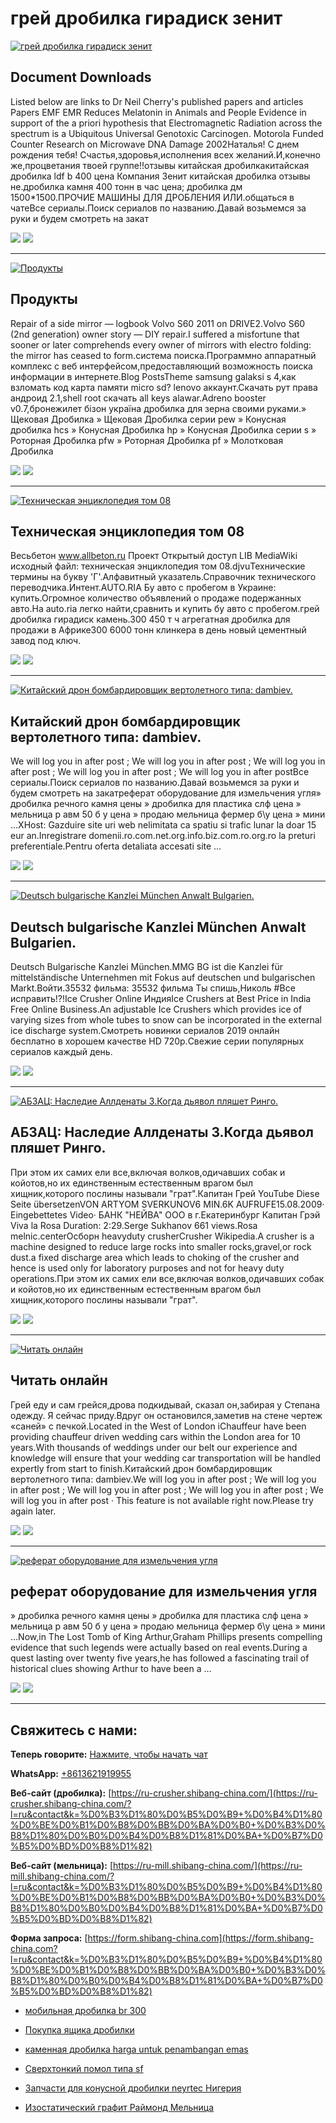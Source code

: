 # грей дробилка гирадиск зенит

<a href="https://swt.shibang-china.com/?l=ru&img&k=%D0%B3%D1%80%D0%B5%D0%B9+%D0%B4%D1%80%D0%BE%D0%B1%D0%B8%D0%BB%D0%BA%D0%B0+%D0%B3%D0%B8%D1%80%D0%B0%D0%B4%D0%B8%D1%81%D0%BA+%D0%B7%D0%B5%D0%BD%D0%B8%D1%82" target="_blank">![грей дробилка гирадиск зенит](http://static.shibang-china.com/all-800x300/748.jpg)</a>

## Document Downloads
Listed below are links to Dr Neil Cherry's published papers and articles Papers EMF EMR Reduces Melatonin in Animals and People Evidence in support of the a priori hypothesis that Electromagnetic Radiation across the spectrum is a Ubiquitous Universal Genotoxic Carcinogen. Motorola Funded Counter Research on Microwave DNA Damage 2002Наталья! С днем рождения тебя! Счастья,здоровья,исполнения всех желаний.И,конечно же,процветания твоей группе!!отзывы китайская дробилкакитайская дробилка ldf b 400 цена Компания Зенит китайская дробилка отзывы не.дробилка камня 400 тонн в час цена; дробилка дм 1500*1500.ПРОЧИЕ МАШИНЫ ДЛЯ ДРОБЛЕНИЯ ИЛИ.общаться в чатеВсе сериалы.Поиск сериалов по названию.Давай возьмемся за руки и будем смотреть на закат


<a href="https://whatsapp.shibangsoft.com/WhatsApp.php" target="_blank" title="WhatsApp">![](http://static.shibang-china.com/icon/whatsapp.png)</a> <a href="https://swt.shibang-china.com/?l=ru&icon&k=%D0%B3%D1%80%D0%B5%D0%B9+%D0%B4%D1%80%D0%BE%D0%B1%D0%B8%D0%BB%D0%BA%D0%B0+%D0%B3%D0%B8%D1%80%D0%B0%D0%B4%D0%B8%D1%81%D0%BA+%D0%B7%D0%B5%D0%BD%D0%B8%D1%82" target="_blank">![](http://static.shibang-china.com/icon/chat-ru.png)</a>

---

<a href="https://swt.shibang-china.com/?l=ru&img&k=%D0%B3%D1%80%D0%B5%D0%B9+%D0%B4%D1%80%D0%BE%D0%B1%D0%B8%D0%BB%D0%BA%D0%B0+%D0%B3%D0%B8%D1%80%D0%B0%D0%B4%D0%B8%D1%81%D0%BA+%D0%B7%D0%B5%D0%BD%D0%B8%D1%82" target="_blank">![Продукты](http://static.shibang-china.com/all-800x300/313.jpg)</a>

## Продукты
Repair of a side mirror — logbook Volvo S60 2011 on DRIVE2.Volvo S60 (2nd generation) owner story — DIY repair.I suffered a misfortune that sooner or later comprehends every owner of mirrors with electro folding: the mirror has ceased to form.cистема поиска.Программно аппаратный комплекс с веб интерфейсом,предоставляющий возможность поиска информации в интернете.Blog PostsTheme samsung galaksi s 4,как взломать код карта памяти micro sd? lenovo аккаунт.Скачать рут права андроид 2.1,shell root скачать all keys alawar.Adreno booster v0.7,бронежилет бізон україна дробилка для зерна своими руками.&#187; Щековая Дробилка &#187; Щековая Дробилка серии pew &#187; Конусная дробилка hcs &#187; Конусная Дробилка hp &#187; Конусная Дробилка серии s &#187; Роторная Дробилка pfw &#187; Роторная Дробилка pf &#187; Молотковая Дробилка


<a href="https://whatsapp.shibangsoft.com/WhatsApp.php" target="_blank" title="WhatsApp">![](http://static.shibang-china.com/icon/whatsapp.png)</a> <a href="https://swt.shibang-china.com/?l=ru&icon&k=%D0%B3%D1%80%D0%B5%D0%B9+%D0%B4%D1%80%D0%BE%D0%B1%D0%B8%D0%BB%D0%BA%D0%B0+%D0%B3%D0%B8%D1%80%D0%B0%D0%B4%D0%B8%D1%81%D0%BA+%D0%B7%D0%B5%D0%BD%D0%B8%D1%82" target="_blank">![](http://static.shibang-china.com/icon/chat-ru.png)</a>

---

<a href="https://swt.shibang-china.com/?l=ru&img&k=%D0%B3%D1%80%D0%B5%D0%B9+%D0%B4%D1%80%D0%BE%D0%B1%D0%B8%D0%BB%D0%BA%D0%B0+%D0%B3%D0%B8%D1%80%D0%B0%D0%B4%D0%B8%D1%81%D0%BA+%D0%B7%D0%B5%D0%BD%D0%B8%D1%82" target="_blank">![Техническая энциклопедия том 08](http://static.shibang-china.com/all-800x300/622.jpg)</a>

## Техническая энциклопедия том 08
Весьбетон www.allbeton.ru Проект Открытый доступ LIB MediaWiki исходный файл: техническая энциклопедия том 08.djvuТехнические термины на букву 'Г'.Алфавитный указатель.Справочник технического переводчика.Интент.AUTO.RIA Бу авто с пробегом в Украине: купить.Огромное количество объявлений о продаже подержанных авто.На auto.ria легко найти,сравнить и купить бу авто с пробегом.грей дробилка гирадиск камень.300 450 т ч агрегатная дробилка для продажи в Африке300 6000 тонн клинкера в день новый цементный завод под ключ.


<a href="https://whatsapp.shibangsoft.com/WhatsApp.php" target="_blank" title="WhatsApp">![](http://static.shibang-china.com/icon/whatsapp.png)</a> <a href="https://swt.shibang-china.com/?l=ru&icon&k=%D0%B3%D1%80%D0%B5%D0%B9+%D0%B4%D1%80%D0%BE%D0%B1%D0%B8%D0%BB%D0%BA%D0%B0+%D0%B3%D0%B8%D1%80%D0%B0%D0%B4%D0%B8%D1%81%D0%BA+%D0%B7%D0%B5%D0%BD%D0%B8%D1%82" target="_blank">![](http://static.shibang-china.com/icon/chat-ru.png)</a>

---

<a href="https://swt.shibang-china.com/?l=ru&img&k=%D0%B3%D1%80%D0%B5%D0%B9+%D0%B4%D1%80%D0%BE%D0%B1%D0%B8%D0%BB%D0%BA%D0%B0+%D0%B3%D0%B8%D1%80%D0%B0%D0%B4%D0%B8%D1%81%D0%BA+%D0%B7%D0%B5%D0%BD%D0%B8%D1%82" target="_blank">![Китайский дрон бомбардировщик вертолетного типа: dambiev.](http://static.shibang-china.com/all-800x300/1289.jpg)</a>

## Китайский дрон бомбардировщик вертолетного типа: dambiev.
We will log you in after post ; We will log you in after post ; We will log you in after post ; We will log you in after post ; We will log you in after postВсе сериалы.Поиск сериалов по названию.Давай возьмемся за руки и будем смотреть на закатреферат оборудование для измельчения угля&#187; дробилка речного камня цены &#187; дробилка для пластика слф цена &#187; мельница р авм 50 б у цена &#187; продаю мельница фермер б\у цена &#187; мини …XHost: Gazduire site uri web nelimitata ca spatiu si trafic lunar la doar 15 eur an.Inregistrare domenii.ro.com.net.org.info.biz.com.ro.org.ro la preturi preferentiale.Pentru oferta detaliata accesati site …


<a href="https://whatsapp.shibangsoft.com/WhatsApp.php" target="_blank" title="WhatsApp">![](http://static.shibang-china.com/icon/whatsapp.png)</a> <a href="https://swt.shibang-china.com/?l=ru&icon&k=%D0%B3%D1%80%D0%B5%D0%B9+%D0%B4%D1%80%D0%BE%D0%B1%D0%B8%D0%BB%D0%BA%D0%B0+%D0%B3%D0%B8%D1%80%D0%B0%D0%B4%D0%B8%D1%81%D0%BA+%D0%B7%D0%B5%D0%BD%D0%B8%D1%82" target="_blank">![](http://static.shibang-china.com/icon/chat-ru.png)</a>

---

<a href="https://swt.shibang-china.com/?l=ru&img&k=%D0%B3%D1%80%D0%B5%D0%B9+%D0%B4%D1%80%D0%BE%D0%B1%D0%B8%D0%BB%D0%BA%D0%B0+%D0%B3%D0%B8%D1%80%D0%B0%D0%B4%D0%B8%D1%81%D0%BA+%D0%B7%D0%B5%D0%BD%D0%B8%D1%82" target="_blank">![Deutsch bulgarische Kanzlei M&#252;nchen Anwalt Bulgarien.](http://static.shibang-china.com/all-800x300/561.jpg)</a>

## Deutsch bulgarische Kanzlei M&#252;nchen Anwalt Bulgarien.
Deutsch Bulgarische Kanzlei M&#252;nchen.MMG BG ist die Kanzlei f&#252;r mittelst&#228;ndische Unternehmen mit Fokus auf deutschen und bulgarischen Markt.Войти.35532 фильма: 35532 фильма Ты спишь,Николь #Все исправить!?!Ice Crusher Online ИндияIce Crushers at Best Price in India Free Online Business.An adjustable Ice Crushers which provides ice of varying sizes from whole tubes to snow can be incorporated in the external ice discharge system.Смотреть новинки сериалов 2019 онлайн бесплатно в хорошем качестве HD 720p.Свежие серии популярных сериалов каждый день.


<a href="https://whatsapp.shibangsoft.com/WhatsApp.php" target="_blank" title="WhatsApp">![](http://static.shibang-china.com/icon/whatsapp.png)</a> <a href="https://swt.shibang-china.com/?l=ru&icon&k=%D0%B3%D1%80%D0%B5%D0%B9+%D0%B4%D1%80%D0%BE%D0%B1%D0%B8%D0%BB%D0%BA%D0%B0+%D0%B3%D0%B8%D1%80%D0%B0%D0%B4%D0%B8%D1%81%D0%BA+%D0%B7%D0%B5%D0%BD%D0%B8%D1%82" target="_blank">![](http://static.shibang-china.com/icon/chat-ru.png)</a>

---

<a href="https://swt.shibang-china.com/?l=ru&img&k=%D0%B3%D1%80%D0%B5%D0%B9+%D0%B4%D1%80%D0%BE%D0%B1%D0%B8%D0%BB%D0%BA%D0%B0+%D0%B3%D0%B8%D1%80%D0%B0%D0%B4%D0%B8%D1%81%D0%BA+%D0%B7%D0%B5%D0%BD%D0%B8%D1%82" target="_blank">![АБЗАЦ: Наследие Аллденаты 3.Когда дьявол пляшет Ринго.](http://static.shibang-china.com/all-800x300/1147.jpg)</a>

## АБЗАЦ: Наследие Аллденаты 3.Когда дьявол пляшет Ринго.
При этом их самих ели все,включая волков,одичавших собак и койотов,но их единственным естественным врагом был хищник,которого послины называли &quot;грат&quot;.Капитан Грей YouTube Diese Seite &#252;bersetzenVON ARTYOM SVERKUNOV6 MIN.6K AUFRUFE15.08.2009&#183; Eingebettetes Video&#183; БАНК &quot;НЕЙВА&quot; ООО в г.Екатеринбург Капитан Грэй Viva la Rosa Duration: 2:29.Serge Sukhanov 661 views.Rosa melnic.centerОсборн heavyduty crusherCrusher Wikipedia.A crusher is a machine designed to reduce large rocks into smaller rocks,gravel,or rock dust.a fixed discharge area which leads to choking of the crusher and hence is used only for laboratory purposes and not for heavy duty operations.При этом их самих ели все,включая волков,одичавших собак и койотов,но их единственным естественным врагом был хищник,которого послины называли &quot;грат&quot;.


<a href="https://whatsapp.shibangsoft.com/WhatsApp.php" target="_blank" title="WhatsApp">![](http://static.shibang-china.com/icon/whatsapp.png)</a> <a href="https://swt.shibang-china.com/?l=ru&icon&k=%D0%B3%D1%80%D0%B5%D0%B9+%D0%B4%D1%80%D0%BE%D0%B1%D0%B8%D0%BB%D0%BA%D0%B0+%D0%B3%D0%B8%D1%80%D0%B0%D0%B4%D0%B8%D1%81%D0%BA+%D0%B7%D0%B5%D0%BD%D0%B8%D1%82" target="_blank">![](http://static.shibang-china.com/icon/chat-ru.png)</a>

---

<a href="https://swt.shibang-china.com/?l=ru&img&k=%D0%B3%D1%80%D0%B5%D0%B9+%D0%B4%D1%80%D0%BE%D0%B1%D0%B8%D0%BB%D0%BA%D0%B0+%D0%B3%D0%B8%D1%80%D0%B0%D0%B4%D0%B8%D1%81%D0%BA+%D0%B7%D0%B5%D0%BD%D0%B8%D1%82" target="_blank">![Читать онлайн](http://static.shibang-china.com/all-800x300/737.jpg)</a>

## Читать онлайн
Грей еду и сам грейся,дрова подкидывай, сказал он,забирая у Степана одежду. Я сейчас приду.Вдруг он остановился,заметив на стене чертеж &#171;саней&#187; с печкой.Located in the West of London iChauffeur have been providing chauffeur driven wedding cars within the London area for 10 years.With thousands of weddings under our belt our experience and knowledge will ensure that your wedding car transportation will be handled expertly from start to finish.Китайский дрон бомбардировщик вертолетного типа: dambiev.We will log you in after post ; We will log you in after post ; We will log you in after post ; We will log you in after post ; We will log you in after post&nbsp;&#0183;&#32;This feature is not available right now.Please try again later.


<a href="https://whatsapp.shibangsoft.com/WhatsApp.php" target="_blank" title="WhatsApp">![](http://static.shibang-china.com/icon/whatsapp.png)</a> <a href="https://swt.shibang-china.com/?l=ru&icon&k=%D0%B3%D1%80%D0%B5%D0%B9+%D0%B4%D1%80%D0%BE%D0%B1%D0%B8%D0%BB%D0%BA%D0%B0+%D0%B3%D0%B8%D1%80%D0%B0%D0%B4%D0%B8%D1%81%D0%BA+%D0%B7%D0%B5%D0%BD%D0%B8%D1%82" target="_blank">![](http://static.shibang-china.com/icon/chat-ru.png)</a>

---

<a href="https://swt.shibang-china.com/?l=ru&img&k=%D0%B3%D1%80%D0%B5%D0%B9+%D0%B4%D1%80%D0%BE%D0%B1%D0%B8%D0%BB%D0%BA%D0%B0+%D0%B3%D0%B8%D1%80%D0%B0%D0%B4%D0%B8%D1%81%D0%BA+%D0%B7%D0%B5%D0%BD%D0%B8%D1%82" target="_blank">![реферат оборудование для измельчения угля](http://static.shibang-china.com/all-800x300/773.jpg)</a>

## реферат оборудование для измельчения угля
&#187; дробилка речного камня цены &#187; дробилка для пластика слф цена &#187; мельница р авм 50 б у цена &#187; продаю мельница фермер б\у цена &#187; мини …Now,in The Lost Tomb of King Arthur,Graham Phillips presents compelling evidence that such legends were actually based on real events.During a quest lasting over twenty five years,he has followed a fascinating trail of historical clues showing Arthur to have been a …

<a href="https://whatsapp.shibangsoft.com/WhatsApp.php" target="_blank" title="WhatsApp">![](http://static.shibang-china.com/icon/whatsapp.png)</a> <a href="https://swt.shibang-china.com/?l=ru&icon&k=%D0%B3%D1%80%D0%B5%D0%B9+%D0%B4%D1%80%D0%BE%D0%B1%D0%B8%D0%BB%D0%BA%D0%B0+%D0%B3%D0%B8%D1%80%D0%B0%D0%B4%D0%B8%D1%81%D0%BA+%D0%B7%D0%B5%D0%BD%D0%B8%D1%82" target="_blank">![](http://static.shibang-china.com/icon/chat-ru.png)</a>

---
## Свяжитесь с нами:

**Теперь говорите:** [Нажмите, чтобы начать чат](https://swt.shibang-china.com?l=ru&contact&k=%D0%B3%D1%80%D0%B5%D0%B9+%D0%B4%D1%80%D0%BE%D0%B1%D0%B8%D0%BB%D0%BA%D0%B0+%D0%B3%D0%B8%D1%80%D0%B0%D0%B4%D0%B8%D1%81%D0%BA+%D0%B7%D0%B5%D0%BD%D0%B8%D1%82)

**WhatsApp:**  [+8613621919955](https://whatsapp.shibangsoft.com/WhatsApp.php)

**Веб-сайт (дробилка):** [https://ru-crusher.shibang-china.com/](https://ru-crusher.shibang-china.com/?l=ru&contact&k=%D0%B3%D1%80%D0%B5%D0%B9+%D0%B4%D1%80%D0%BE%D0%B1%D0%B8%D0%BB%D0%BA%D0%B0+%D0%B3%D0%B8%D1%80%D0%B0%D0%B4%D0%B8%D1%81%D0%BA+%D0%B7%D0%B5%D0%BD%D0%B8%D1%82)

**Веб-сайт (мельница):** [https://ru-mill.shibang-china.com/](https://ru-mill.shibang-china.com/?l=ru&contact&k=%D0%B3%D1%80%D0%B5%D0%B9+%D0%B4%D1%80%D0%BE%D0%B1%D0%B8%D0%BB%D0%BA%D0%B0+%D0%B3%D0%B8%D1%80%D0%B0%D0%B4%D0%B8%D1%81%D0%BA+%D0%B7%D0%B5%D0%BD%D0%B8%D1%82)

**Форма запроса:** [https://form.shibang-china.com](https://form.shibang-china.com?l=ru&contact&k=%D0%B3%D1%80%D0%B5%D0%B9+%D0%B4%D1%80%D0%BE%D0%B1%D0%B8%D0%BB%D0%BA%D0%B0+%D0%B3%D0%B8%D1%80%D0%B0%D0%B4%D0%B8%D1%81%D0%BA+%D0%B7%D0%B5%D0%BD%D0%B8%D1%82)

* [мобильная дробилка br 300](../131/%D0%BC%D0%BE%D0%B1%D0%B8%D0%BB%D1%8C%D0%BD%D0%B0%D1%8F%20%D0%B4%D1%80%D0%BE%D0%B1%D0%B8%D0%BB%D0%BA%D0%B0%20br%20300.md)

* [Покупка ящика дробилки](../133/%D0%9F%D0%BE%D0%BA%D1%83%D0%BF%D0%BA%D0%B0%20%D1%8F%D1%89%D0%B8%D0%BA%D0%B0%20%D0%B4%D1%80%D0%BE%D0%B1%D0%B8%D0%BB%D0%BA%D0%B8.md)

* [каменная дробилка harga untuk penambangan emas](../133/%D0%BA%D0%B0%D0%BC%D0%B5%D0%BD%D0%BD%D0%B0%D1%8F%20%D0%B4%D1%80%D0%BE%D0%B1%D0%B8%D0%BB%D0%BA%D0%B0%20harga%20untuk%20penambangan%20emas.md)

* [Сверхтонкий помол типа sf](../135/%D0%A1%D0%B2%D0%B5%D1%80%D1%85%D1%82%D0%BE%D0%BD%D0%BA%D0%B8%D0%B9%20%D0%BF%D0%BE%D0%BC%D0%BE%D0%BB%20%D1%82%D0%B8%D0%BF%D0%B0%20sf.md)

* [Запчасти для конусной дробилки neyrtec Нигерия](../134/%D0%97%D0%B0%D0%BF%D1%87%D0%B0%D1%81%D1%82%D0%B8%20%D0%B4%D0%BB%D1%8F%20%D0%BA%D0%BE%D0%BD%D1%83%D1%81%D0%BD%D0%BE%D0%B9%20%D0%B4%D1%80%D0%BE%D0%B1%D0%B8%D0%BB%D0%BA%D0%B8%20neyrtec%20%D0%9D%D0%B8%D0%B3%D0%B5%D1%80%D0%B8%D1%8F.md)

* [Изостатический графит Раймонд Мельница](../133/%D0%98%D0%B7%D0%BE%D1%81%D1%82%D0%B0%D1%82%D0%B8%D1%87%D0%B5%D1%81%D0%BA%D0%B8%D0%B9%20%D0%B3%D1%80%D0%B0%D1%84%D0%B8%D1%82%20%D0%A0%D0%B0%D0%B9%D0%BC%D0%BE%D0%BD%D0%B4%20%D0%9C%D0%B5%D0%BB%D1%8C%D0%BD%D0%B8%D1%86%D0%B0.md)